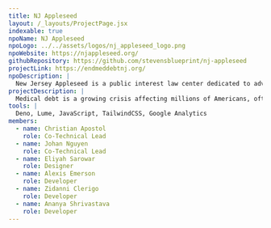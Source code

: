 ```yaml
---
title: NJ Appleseed
layout: /_layouts/ProjectPage.jsx
indexable: true
npoName: NJ Appleseed
npoLogo: ../../assets/logos/nj_appleseed_logo.png
npoWebsite: https://njappleseed.org/
githubRepository: https://github.com/stevensblueprint/nj-appleseed
projectLink: https://endmeddebtnj.org/
npoDescription: |
  New Jersey Appleseed is a public interest law center dedicated to advocating for vulnerable communities across the state. For over 25 years, NJ Appleseed has worked to address pressing legal and policy challenges, from protecting voting rights to ensuring access to affordable healthcare. Through litigation, policy reform, and public education, the organization provides a legal voice to those who need it most, empowering individuals and communities to stand up for their rights.
projectDescription: |
  Medical debt is a growing crisis affecting millions of Americans, often pushing families into financial hardship. NJ Appleseed partnered with Blueprint to develop an accessible, user-friendly website that will serve as a critical resource for New Jersey residents dealing with medical billing and debt collection. This platform will provide downloadable legal guides, sample forms, FAQs, and video tutorials to help individuals navigate medical debt disputes, insurance appeals, and payment negotiations. The site will also connect users with legal aid services and resources, making it easier for them to access the support they need. By streamlining access to this vital information, the project aims to reduce the burden of medical debt and empower individuals to protect their financial well-being. View the website at endmeddebtnj.org!
tools: |
  Deno, Lume, JavaScript, TailwindCSS, Google Analytics
members:
  - name: Christian Apostol
    role: Co-Technical Lead
  - name: Johan Nguyen
    role: Co-Technical Lead
  - name: Eliyah Sarowar
    role: Designer
  - name: Alexis Emerson
    role: Developer
  - name: Zidanni Clerigo
    role: Developer
  - name: Ananya Shrivastava
    role: Developer
---
```

